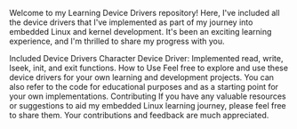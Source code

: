 
Welcome to my Learning Device Drivers repository! Here, I've included all the device drivers that I've implemented as part of my journey into embedded Linux and kernel development. It's been an exciting learning experience, and I'm thrilled to share my progress with you.

Included Device Drivers
Character Device Driver:
Implemented read, write, lseek, init, and exit functions.
How to Use
Feel free to explore and use these device drivers for your own learning and development projects. You can also refer to the code for educational purposes and as a starting point for your own implementations.
Contributing
If you have any valuable resources or suggestions to aid my embedded Linux learning journey, please feel free to share them. Your contributions and feedback are much appreciated.
